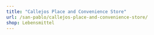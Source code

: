 ```yaml
---
title: "Callejos Place and Convenience Store"
url: /san-pablo/callejos-place-and-convenience-store/
shop: Lebensmittel
---
```

